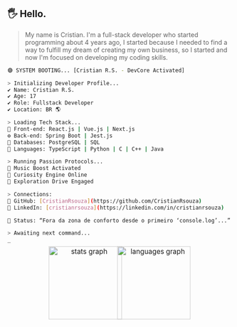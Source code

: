 

## 🖐 Hello.

> My name is Cristian. I'm a full-stack developer who started programming about 4 years ago, I started because I needed to find a way to fulfill my dream of creating my own business, so I started and now I'm focused on developing my coding skills.

```bash
🟣 SYSTEM BOOTING... [Cristian R.S. - DevCore Activated]

> Initializing Developer Profile...
✔️ Name: Cristian R.S.
✔️ Age: 17
✔️ Role: Fullstack Developer
✔️ Location: BR 🌎

> Loading Tech Stack...
🧩 Front-end: React.js | Vue.js | Next.js
⚙️ Back-end: Spring Boot | Jest.js
💾 Databases: PostgreSQL | SQL
🧠 Languages: TypeScript | Python | C | C++ | Java

> Running Passion Protocols...
🎵 Music Boost Activated
🧠 Curiosity Engine Online
🚀 Exploration Drive Engaged

> Connections:
🔗 GitHub: [CristianRsouza](https://github.com/CristianRsouza)
🔗 LinkedIn: [cristianrsouza](https://linkedin.com/in/cristianrsouza)

🔮 Status: “Fora da zona de conforto desde o primeiro ‘console.log’...”

> Awaiting next command...
_

```

<div align="center">
   <img style="scale:1.1;" src="https://github-readme-stats.vercel.app/api?username=CristianRsouza&hide_title=false&hide_rank=false&show_icons=true&include_all_commits=true&count_private=true&disable_animations=false&locale=en&hide_border=false" height="150" alt="stats graph"  />
  <img style="scale:1.1;"  src="https://github-readme-stats.vercel.app/api/top-langs?username=CristianRsouza&locale=en&hide_title=false&layout=compact&card_width=320&langs_count=6&hide_border=false" height="150" alt="languages graph"  />
</div>
